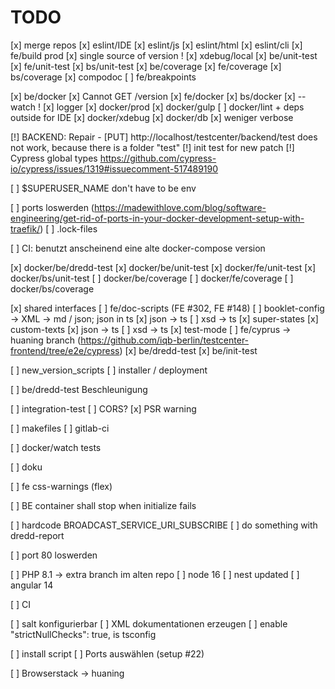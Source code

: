# TODO
[x] merge repos
[x] eslint/IDE
[x] eslint/js
[x] eslint/html
[x] eslint/cli
[x] fe/build prod
[x] single source of version !
[x] xdebug/local
[x] be/unit-test
[x] fe/unit-test
[x] bs/unit-test
[x] be/coverage
[x] fe/coverage
[x] bs/coverage
[x] compodoc
[ ] fe/breakpoints

[x] be/docker
    [x]  Cannot GET /version
[x] fe/docker
[x] bs/docker
    [x] --watch !
    [x] logger
[x] docker/prod
[x] docker/gulp
[ ] docker/lint + deps outside for IDE
[x] docker/xdebug
[x] docker/db
    [x] weniger verbose

[!] BACKEND: Repair - [PUT] http://localhost/testcenter/backend/test does not work, because there is a folder "test"
[!] init test for new patch
[!] Cypress global types https://github.com/cypress-io/cypress/issues/1319#issuecomment-517489190

[ ] $SUPERUSER_NAME don't have to be env

[ ] ports loswerden (https://madewithlove.com/blog/software-engineering/get-rid-of-ports-in-your-docker-development-setup-with-traefik/)
[ ] .lock-files

[ ] CI: benutzt anscheinend eine alte docker-compose version

[x] docker/be/dredd-test
[x] docker/be/unit-test
[x] docker/fe/unit-test
[x] docker/bs/unit-test
[ ] docker/be/coverage
[ ] docker/fe/coverage
[ ] docker/bs/coverage

[x] shared interfaces 
[ ] fe/doc-scripts (FE #302, FE #148)
    [ ] booklet-config -> XML -> md / json; json in ts
        [x] json -> ts
        [ ] xsd -> ts
    [x] super-states
    [x] custom-texts
        [x] json -> ts
        [ ] xsd -> ts
    [x] test-mode
[ ] fe/cyprus -> huaning branch (https://github.com/iqb-berlin/testcenter-frontend/tree/e2e/cypress)
[x] be/dredd-test
[x] be/init-test

[ ] new_version_scripts
[ ] installer / deployment

[ ] be/dredd-test Beschleunigung

[ ] integration-test
[ ] CORS?
[x] PSR warning

[ ] makefiles
[ ] gitlab-ci

[ ] docker/watch tests

[ ] doku

[ ] fe css-warnings (flex)

[ ] BE container shall stop when initialize fails


[ ] hardcode BROADCAST_SERVICE_URI_SUBSCRIBE
[ ] do something with dredd-report

[ ] port 80 loswerden

[ ] PHP 8.1 -> extra branch im alten repo
[ ] node 16
[ ] nest updated
[ ] angular 14

[ ] CI


[ ] salt konfigurierbar
[ ] XML dokumentationen erzeugen
[ ] enable "strictNullChecks": true, is tsconfig

[ ] install script
    [ ] Ports auswählen (setup #22)

[ ] Browserstack -> huaning